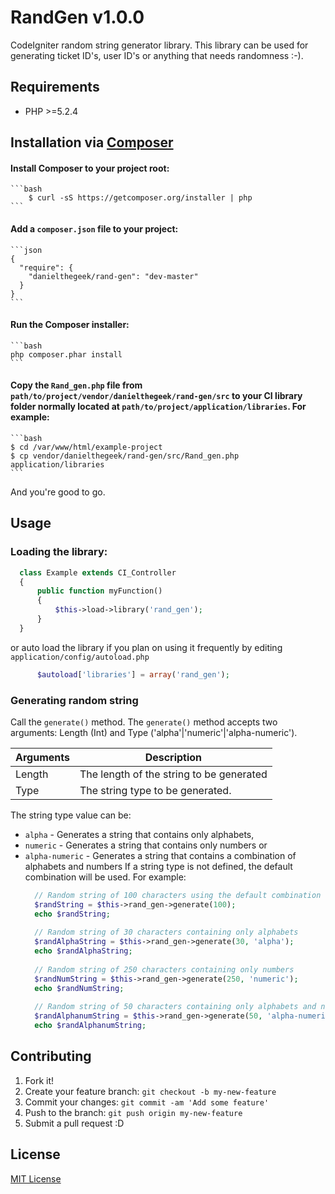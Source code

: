 # RandGen v1.0.0
CodeIgniter random string generator library.
This library can be used for generating ticket ID's, user ID's or anything that needs randomness :-).

## Requirements
* PHP >=5.2.4

## Installation via [Composer](http://getcomposer.org/)
#### Install Composer to your project root:
    ```bash
        $ curl -sS https://getcomposer.org/installer | php
    ```
#### Add a `composer.json` file to your project:
    ```json
    {
      "require": {
        "danielthegeek/rand-gen": "dev-master"
      }
    }
    ```
#### Run the Composer installer:
    ```bash
    php composer.phar install
    ```
#### Copy the `Rand_gen.php` file from `path/to/project/vendor/danielthegeek/rand-gen/src` to your CI library folder normally located at `path/to/project/application/libraries`. For example:
    ```bash
    $ cd /var/www/html/example-project
    $ cp vendor/danielthegeek/rand-gen/src/Rand_gen.php application/libraries
    ```
And you're good to go.

## Usage

### Loading the library:
  ```php
    class Example extends CI_Controller 
    {
        public function myFunction()
        {
            $this->load->library('rand_gen');
        }
    }
  ```
or auto load the library if you plan on using it frequently by editing `application/config/autoload.php`
  ```php
        $autoload['libraries'] = array('rand_gen');
  ```
### Generating random string
Call the `generate()` method. The `generate()` method accepts two arguments: Length (Int)  and Type ('alpha'|'numeric'|'alpha-numeric').

Arguments | Description
--------- | -----------
Length  |   The length of the string to be generated
Type    |   The string type to be generated.

The string type value can be: 
* `alpha` - Generates a string that contains only alphabets, 
* `numeric` - Generates a string that contains only numbers or 
* `alpha-numeric` - Generates a string that contains a combination of alphabets and numbers
If a string type is not defined, the default combination will be used.
For example:
  ```php
    // Random string of 100 characters using the default combination
    $randString = $this->rand_gen->generate(100);
    echo $randString;
    
    // Random string of 30 characters containing only alphabets
    $randAlphaString = $this->rand_gen->generate(30, 'alpha');
    echo $randAlphaString;
    
    // Random string of 250 characters containing only numbers
    $randNumString = $this->rand_gen->generate(250, 'numeric');
    echo $randNumString;
    
    // Random string of 50 characters containing only alphabets and numbers
    $randAlphanumString = $this->rand_gen->generate(50, 'alpha-numeric');
    echo $randAlphanumString; 
  ```

## Contributing

1. Fork it!
2. Create your feature branch: `git checkout -b my-new-feature`
3. Commit your changes: `git commit -am 'Add some feature'`
4. Push to the branch: `git push origin my-new-feature`
5. Submit a pull request :D

## License

[MIT License](http://opensource.org/licenses/MIT)
